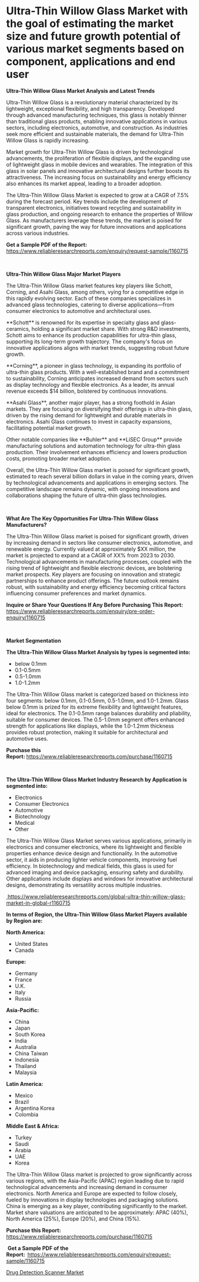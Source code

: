 <p><h1>Ultra-Thin Willow Glass Market with the goal of estimating the market size and future growth potential of various market segments based on component, applications and end user</h1></p><p><strong>Ultra-Thin Willow Glass Market Analysis and Latest Trends</strong></p>
<p><p>Ultra-Thin Willow Glass is a revolutionary material characterized by its lightweight, exceptional flexibility, and high transparency. Developed through advanced manufacturing techniques, this glass is notably thinner than traditional glass products, enabling innovative applications in various sectors, including electronics, automotive, and construction. As industries seek more efficient and sustainable materials, the demand for Ultra-Thin Willow Glass is rapidly increasing.</p><p>Market growth for Ultra-Thin Willow Glass is driven by technological advancements, the proliferation of flexible displays, and the expanding use of lightweight glass in mobile devices and wearables. The integration of this glass in solar panels and innovative architectural designs further boosts its attractiveness. The increasing focus on sustainability and energy efficiency also enhances its market appeal, leading to a broader adoption.</p><p>The Ultra-Thin Willow Glass Market is expected to grow at a CAGR of 7.5% during the forecast period. Key trends include the development of transparent electronics, initiatives toward recycling and sustainability in glass production, and ongoing research to enhance the properties of Willow Glass. As manufacturers leverage these trends, the market is poised for significant growth, paving the way for future innovations and applications across various industries.</p></p>
<p><strong>Get a Sample PDF of the Report:&nbsp;</strong> <a href="https://www.reliableresearchreports.com/enquiry/request-sample/1160715?utm_campaign=3039&utm_medium=2&utm_source=Github&utm_content=ia&utm_term=22032025&utm_id=ultra-thin-willow-glass">https://www.reliableresearchreports.com/enquiry/request-sample/1160715</a></p>
<p>&nbsp;</p>
<p><strong>Ultra-Thin Willow Glass Major Market Players</strong></p>
<p><p>The Ultra-Thin Willow Glass market features key players like Schott, Corning, and Asahi Glass, among others, vying for a competitive edge in this rapidly evolving sector. Each of these companies specializes in advanced glass technologies, catering to diverse applications—from consumer electronics to automotive and architectural uses.</p><p>**Schott** is renowned for its expertise in specialty glass and glass-ceramics, holding a significant market share. With strong R&D investments, Schott aims to enhance its production capabilities for ultra-thin glass, supporting its long-term growth trajectory. The company's focus on innovative applications aligns with market trends, suggesting robust future growth.</p><p>**Corning**, a pioneer in glass technology, is expanding its portfolio of ultra-thin glass products. With a well-established brand and a commitment to sustainability, Corning anticipates increased demand from sectors such as display technology and flexible electronics. As a leader, its annual revenue exceeds $14 billion, bolstered by continuous innovations.</p><p>**Asahi Glass**, another major player, has a strong foothold in Asian markets. They are focusing on diversifying their offerings in ultra-thin glass, driven by the rising demand for lightweight and durable materials in electronics. Asahi Glass continues to invest in capacity expansions, facilitating potential market growth.</p><p>Other notable companies like **Buhler** and **LiSEC Group** provide manufacturing solutions and automation technology for ultra-thin glass production. Their involvement enhances efficiency and lowers production costs, promoting broader market adoption.</p><p>Overall, the Ultra-Thin Willow Glass market is poised for significant growth, estimated to reach several billion dollars in value in the coming years, driven by technological advancements and applications in emerging sectors. The competitive landscape remains dynamic, with ongoing innovations and collaborations shaping the future of ultra-thin glass technologies.</p></p>
<p>&nbsp;</p>
<p><strong>What Are The Key Opportunities For Ultra-Thin Willow Glass Manufacturers?</strong></p>
<p><p>The Ultra-Thin Willow Glass market is poised for significant growth, driven by increasing demand in sectors like consumer electronics, automotive, and renewable energy. Currently valued at approximately $XX million, the market is projected to expand at a CAGR of XX% from 2023 to 2030. Technological advancements in manufacturing processes, coupled with the rising trend of lightweight and flexible electronic devices, are bolstering market prospects. Key players are focusing on innovation and strategic partnerships to enhance product offerings. The future outlook remains robust, with sustainability and energy efficiency becoming critical factors influencing consumer preferences and market dynamics.</p></p>
<p><strong>Inquire or Share Your Questions If Any Before Purchasing This Report:</strong> <a href="https://www.reliableresearchreports.com/enquiry/pre-order-enquiry/1160715?utm_campaign=3039&utm_medium=2&utm_source=Github&utm_content=ia&utm_term=22032025&utm_id=ultra-thin-willow-glass">https://www.reliableresearchreports.com/enquiry/pre-order-enquiry/1160715</a></p>
<p>&nbsp;</p>
<p><strong>Market Segmentation</strong></p>
<p><strong>The Ultra-Thin Willow Glass Market Analysis by types is segmented into:</strong></p>
<p><ul><li>below 0.1mm</li><li>0.1-0.5mm</li><li>0.5-1.0mm</li><li>1.0-1.2mm</li></ul></p>
<p><p>The Ultra-Thin Willow Glass market is categorized based on thickness into four segments: below 0.1mm, 0.1-0.5mm, 0.5-1.0mm, and 1.0-1.2mm. Glass below 0.1mm is prized for its extreme flexibility and lightweight features, ideal for electronics. The 0.1-0.5mm range balances durability and pliability, suitable for consumer devices. The 0.5-1.0mm segment offers enhanced strength for applications like displays, while the 1.0-1.2mm thickness provides robust protection, making it suitable for architectural and automotive uses.</p></p>
<p><strong>Purchase this Report:&nbsp;</strong><a href="https://www.reliableresearchreports.com/purchase/1160715?utm_campaign=3039&utm_medium=2&utm_source=Github&utm_content=ia&utm_term=22032025&utm_id=ultra-thin-willow-glass">https://www.reliableresearchreports.com/purchase/1160715</a></p>
<p>&nbsp;</p>
<p><strong>The Ultra-Thin Willow Glass Market Industry Research by Application is segmented into:</strong></p>
<p><ul><li>Electronics</li><li>Consumer Electronics</li><li>Automotive</li><li>Biotechnology</li><li>Medical</li><li>Other</li></ul></p>
<p><p>The Ultra-Thin Willow Glass Market serves various applications, primarily in electronics and consumer electronics, where its lightweight and flexible properties enhance device design and functionality. In the automotive sector, it aids in producing lighter vehicle components, improving fuel efficiency. In biotechnology and medical fields, this glass is used for advanced imaging and device packaging, ensuring safety and durability. Other applications include displays and windows for innovative architectural designs, demonstrating its versatility across multiple industries.</p></p>
<p><a href="https://www.reliableresearchreports.com/global-ultra-thin-willow-glass-market-in-global-r1160715?utm_campaign=3039&utm_medium=2&utm_source=Github&utm_content=ia&utm_term=22032025&utm_id=ultra-thin-willow-glass">&nbsp;https://www.reliableresearchreports.com/global-ultra-thin-willow-glass-market-in-global-r1160715</a></p>
<p><strong>In terms of Region, the Ultra-Thin Willow Glass Market Players available by Region are:</strong></p>
<p>
    <p> <strong> North America: </strong>
        <ul>
            <li>United States</li>
            <li>Canada</li>
        </ul>
        </p> 
    <p> <strong> Europe: </strong>
        <ul>
            <li>Germany</li>
            <li>France</li>
            <li>U.K.</li>
            <li>Italy</li>
            <li>Russia</li>
        </ul>
        </p> 
    <p> <strong> Asia-Pacific: </strong>
        <ul>
            <li>China</li>
            <li>Japan</li>
            <li>South Korea</li>
            <li>India</li>
            <li>Australia</li>
            <li>China Taiwan</li>
            <li>Indonesia</li>
            <li>Thailand</li>
            <li>Malaysia</li>
        </ul>
        </p> 
    <p> <strong> Latin America: </strong>
        <ul>
            <li>Mexico</li>
            <li>Brazil</li>
            <li>Argentina Korea</li>
            <li>Colombia</li>
        </ul>
        </p> 
    <p> <strong> Middle East & Africa: </strong>
        <ul>
            <li>Turkey</li>
            <li>Saudi</li>
            <li>Arabia</li>
            <li>UAE</li>
            <li>Korea</li>
        </ul>
    </p>
    </p>
<p><p>The Ultra-Thin Willow Glass market is projected to grow significantly across various regions, with the Asia-Pacific (APAC) region leading due to rapid technological advancements and increasing demand in consumer electronics. North America and Europe are expected to follow closely, fueled by innovations in display technologies and packaging solutions. China is emerging as a key player, contributing significantly to the market. Market share valuations are anticipated to be approximately: APAC (40%), North America (25%), Europe (20%), and China (15%).</p></p>
<p><strong>Purchase this Report: </strong><a href="https://www.reliableresearchreports.com/purchase/1160715?utm_campaign=3039&utm_medium=2&utm_source=Github&utm_content=ia&utm_term=22032025&utm_id=ultra-thin-willow-glass">https://www.reliableresearchreports.com/purchase/1160715</a></p>
<p>&nbsp;<strong>Get a Sample PDF of the Report:&nbsp;&nbsp;</strong><a href="https://www.reliableresearchreports.com/enquiry/request-sample/1160715?utm_campaign=3039&utm_medium=2&utm_source=Github&utm_content=ia&utm_term=22032025&utm_id=ultra-thin-willow-glass">https://www.reliableresearchreports.com/enquiry/request-sample/1160715</a></p>
<p><strong></strong></p>
<p><p><a href="https://github.com/kaloyhboosh/Market-Research-Report-List-1/blob/main/drug-detection-scanner-market.md?utm_campaign=3039&utm_medium=2&utm_source=Github&utm_content=ia&utm_term=22032025&utm_id=ultra-thin-willow-glass">Drug Detection Scanner Market</a></p></p>